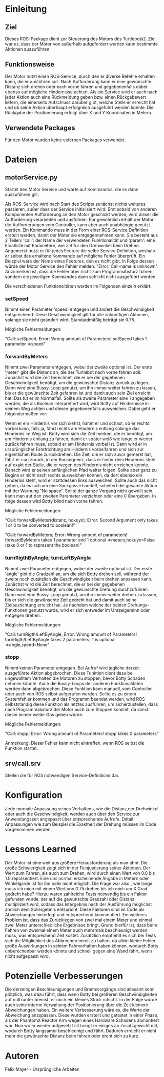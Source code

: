 # Einleitung
## Ziel
Dieses ROS-Package dient zur Steuerung des Motors des Turtlebots2. Ziel war es, dass der Motor von außerhalb aufgefordert werden kann bestimmte Aktionen auszuführen.

## Funktionsweise
Der Motor nutzt einen ROS-Service, durch den er diverse Befehle erhalten kann, die er ausführen soll. Nach Aufforderung kann er eine gewünschte Distanz sich drehen oder nach vorne fahren und gegebenenfalls dabei ebenso auf mögliche Hindernisse achten. Als ein Service wird er auch nach jeder Aktion auch eine Rückmeldung geben bzw. einen Rückgabewert liefern, die einerseits Aufschluss darüber gibt, welche Stelle er erreicht hat und ob seine Aktion überhaupt erfolgreich ausgeführt werden konnte. Die Rückgabe der Positionierung erfolgt über X und Y Koordinaten in Metern.

## Verwendete Packages
Für den Motor wurden keine externen Packages verwendet.

# Dateien
## motorService.py
Startet den Motor Service und warte auf Kommandos, die es dann auszuführen gilt.

Als ROS-Service wird nach Start des Scripts zunächst nichts weiteres passieren, außer dass der Service initialisiert wird. Erst sobald von anderen Komponenten Aufforderung an den Motor geschickt werden, wird dieser die Aufforderung verarbeiten und ausführen. Für gewöhnlich erhält der Motor die Aufforderungen vom Controller, kann aber auch unabhängig genutzt werden. Ein Kommando muss in der Form einer ROS-Service Definition erstellt werden, damit der Motor sie entgegennehmen kann. Sie besteht aus 2 Teilen: 'call': der Name der verwendeten Funktionalität und 'param': eine Floatliste mit Parametern, wie z.B für den Drehwinkel beim Drehen. Angemerkt nutzt er für jedes Feeture die selbe Service Definition, weshalb er selbst das erhaltene Kommando auf mögliche Fehler überprüft. Ein Beispiel wäre der Name eines Feetures, den es nicht gibt. In Folge dessen würde der Motor Service den Fehler melden: "Error: Call-name is unknown". Anzumerken ist, dass die Fehler aber nicht zum Programmabsturz führen, sondern die jeweiligen Kommandos dann schlicht nicht ausgeführt werden.

Die verschiedenen Funktionalitäten werden im Folgenden einzeln erklärt.

### setSpeed

Nimmt einen Parameter 'speed' entgegen und ändert die Geschwindigkeit entsprechend. Diese Geschwindigkeit gilt für alle zukünftigen Aktionen, solange sie nicht geändert wird. Standardmäßig beträgt sie 0.75.

Mögliche Fehlermeldungen:

"Call: setSpeed; Error: Wrong amount of Parameters! setSpeed takes 1 parameter =>speed"

### forwardByMeters

Nimmt zwei Parameter entgegen, wobei der zweite optional ist. Der erste 'meter' gibt die Distanz an, die der Turtlebot nach vorne fahren soll. Zunächst wird die Zeit berechnet, die er bei der gegebenen Geschwindigkeit benötigt, um die gewünschte Distanz zurück zu legen. Dann wird eine Bussy-Loop genutzt, um ihn immer weiter fahren zu lassen, bis er die gewünschte Zeit gefahren ist und damit auch sein Ziel erreicht hat. Das tut er im Normalfall. Sollte als zweite Parameter eine 1 angegeben werden, die als Boolean interpretiert wird, wird Botty auf Hindernisse in seinem Weg achten und diesen gegebenenfalls ausweichen. Dabei geht er folgendermaßen vor:

Wenn er ein Hindernis vor sich siehst, haltet er und schaut, ob er rechts vorbei kann, falls ja, fährt rechts am Hindernis entlang solange das Hindernis im Weg ist. Botty wird sich die Zeit merken, die er benötigt, um am Hindernis entlang zu fahren, damit er später weiß wie lange er wieder zurück fahren muss, sobald er am Hindernis vorbei ist. Dann wird er in ursprünglicher Fahrtrichtung am Hindernis vorbeifahren und sich zur eigentlichen Route zurückdrehen. Die Zeit, die er sich zuvor gemerkt hat, fährt er nun zurück, in der Konsequenz, dass er hinter dem Hindernis steht auf exakt der Stelle, die er wegen des Hindernis nicht erreichen konnte. Danach wird er seinen anfänglichen Pfad weiter folgen. Sollte aber ganz zu Beginn er nicht nach rechts ausweichen können, da dort ebenso ein Hindernis steht, wird er stattdessen links ausweichen. Sollte auch das nicht gehen, da es sich um eine Sackgasse handelt, scheitert die gesamte Aktion mit der Warnung "No space". Sollte der ganze Vorgang nicht gewollt sein, kann man auf den zweiten Parameter verzichten oder eine 0 übergeben. In folge dessen wird Botty blind nach vorne fahren.

Mögliche Fehlermeldungen:

"Call: forwardByMeter(distanz, hokuyo); Error: Second Argument only takes 1 or 0 to be converted to boolean!"

"Call: forwardByMeters; Error: Wrong amount of parameters! forwardByMeters takes 1 parameter and 1 optional =>meters,hokuyo=False (take 0 or 1 to represent the boolean)"

### turnRigthByAngle; turnLeftByAngle

Nimmt zwei Parameter entgegen, wobei der zweite optional ist. Der erste 'angle' gibt die Gradzahl an, um die sich Botty drehen soll, während der zweite noch zusätzlich die Geschwindigkeit beim drehen anpassen kann. Zunächst wird die Zeit berechnet, die er bei der gegebenen Geschwindigkeit benötigt, um die gewünschte Drehung durchzuführen. Dann wird eine Bussy-Loop genutzt, um ihn immer weiter drehen zu lassen, bis er sich die gewünschte Zeit gedreht hat und damit auch seine Zielausrichtung erreicht hat. Je nachdem welche der beiden Drehungs-Funktionen genutzt wurde, wird er sich entweder im Uhrzeigersinn oder entgegen drehen.

Mögliche Fehlermeldungen:

"Call: turnRigth/LeftByAngle; Error: Wrong amount of Parameters! turnRigth/LeftByAngle takes 2 parameters; 1 is optional =>angle,speed=None"

### stopp

Nimmt keinen Parameter entgegen. Bei Aufruf wird jegliche derzeit ausgeführte Aktion abgebrochen. Diese Funktion dient dazu bei ungewolltem Verhalten die Motoren zu stoppen, bevor Botty Schaden nehmen könnte. Auch die Bussy-Loops der anderen Funktionalitäten werden dann abgebrochen. Diese Funktion kann manuell, vom Controller oder auch von ROS selbst aufgerufen werden. Sollte es zu einem Systemfehler kommen und das Programm beendet werden, wird ROS selbstständig diese Funktion als letztes ausführen, um sicherzustellen, dass nach Programmabsturz der Motor auch zum Stoppen konnmt, da sonst dieser immer weiter Gas geben würde.

Mögliche Fehlermeldungen:

"Call: stopp; Error: Wrong amount of Parameters! stopp takes 0 parameters"

Anmerkung: Dieser Fehler kann nicht eintreffen, wenn ROS selbst die Funktion startet.

## srv/call.srv
Stellen die für ROS notwendigen Service-Definitions dar.

# Konfiguration
Jede normale Anpassung seines Verhaltens, wie die Distanz,der Drehwinkel oder auch die Geschwindigkeit, werden auch über den Service zur Anwendungszeit angepasst über entsprechende Aufrufe. Detail Anpassungen wie zum Beispiel die Exaktheit der Drehung müssen im Code vorgenommen werden.

# Lessons Learned
Der Motor ist eine weit aus größere Herausforderung als man ahnt. Die große Schwierigkeit zeigt sich in der Feinjustierung seiner Aktionen. Der Wert zum Fahren, als auch zum Drehen, wird durch einen Wert von 0.0 bis 1.0 repräsentiert. Eine uns normal erscheinende Angabe in Metern oder Winkelgarde ist für ihn nativ nicht möglich. Die Frage war also , wie lange muss ich mich mit einem Wert von 0.75 drehen bis ich mich um X Grad gedreht habe? Hierzu waren zahlreiche Tests notwendig bis ein Faktor gefunden wurde, der auf die gewünschte Gradzahl oder Distanz multipliziert wird, sodass das Istergebnis nach der Ausführung möglichst ähnlich dem Sollergebnis entspricht. Diese Faktoren sind im Code als Abweichungen hinterlegt und entsprechend kommentiert. Ein weiteres Problem ist, dass das Zurücklegen von zwei mal einem Meter und einmal zwei Meter unterschiedliche Ergebnisse bringt. Grund hierfür ist, dass beim Fahren von zweimal einem Meter auch mehrmals beschleunigt werden muss, was entsprechend Zeit kostet. Zusätzlich empfiehlt es sich bei Tests sich die Möglichkeit des Abbrechen bereit zu halten, da allein kleine Fehler große Auswirkungen in seinem Fahrverhalten haben können, wodurch Botty unberechenbar werden könnte und schnell gegen eine Wand fährt, wenn nicht aufgepasst wird. 

# Potenzielle Verbesserungen
Die derzeitigen Beschleunigungen und Bremsvorgänge sind allesamt sehr plötzlich, was dazu führt, dass wenn Botty bei größeren Geschwindigkeiten auf null runter bremst, er noch ein kleines Stück rutscht. In der Folge würde auch seine interne Verwaltung der Positionierung über die Zeit kleinere Abweichungen haben. Ein weitere Verbesserung wäre es, die Werte der Abweichung anzupassen. Diese wurden erstellt und getestet in einer Phase, als der PhantomX Reactor Arm wegen eines Hardware Schadens abmontiert war. Nun wo er wieder aufgesetzt ist bringt er einiges an Zusatzgewicht mit, wodurch Botty langsamer beschleunigt und fährt. Dadurch erreicht er nicht mehr die gewünschte Distanz beim fahren oder dreht sich zu kurz.

# Autoren
Felix Mayer - Ursprüngliche Arbeiten
